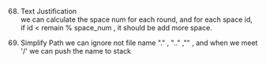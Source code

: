 68. Text Justification   
we can calculate the space num for each round, and for each space id, if id < remain % space_num , it should be add more space.

71.	Simplify Path 
we can ignore not file name "." , ".." ,"" , and when we meet '/' we can push the name to stack

